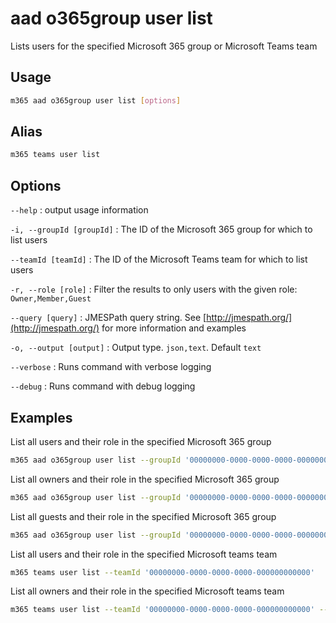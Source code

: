 # aad o365group user list

Lists users for the specified Microsoft 365 group or Microsoft Teams team

## Usage

```sh
m365 aad o365group user list [options]
```

## Alias

```sh
m365 teams user list
```

## Options

`--help`
: output usage information

`-i, --groupId [groupId]`
: The ID of the Microsoft 365 group for which to list users

`--teamId [teamId]`
: The ID of the Microsoft Teams team for which to list users

`-r, --role [role]`
: Filter the results to only users with the given role: `Owner,Member,Guest`

`--query [query]`
: JMESPath query string. See [http://jmespath.org/](http://jmespath.org/) for more information and examples

`-o, --output [output]`
: Output type. `json,text`. Default `text`

`--verbose`
: Runs command with verbose logging

`--debug`
: Runs command with debug logging

## Examples

List all users and their role in the specified Microsoft 365 group

```sh
m365 aad o365group user list --groupId '00000000-0000-0000-0000-000000000000'
```

List all owners and their role in the specified Microsoft 365 group

```sh
m365 aad o365group user list --groupId '00000000-0000-0000-0000-000000000000' --role Owner
```

 List all guests and their role in the specified Microsoft 365 group

```sh
m365 aad o365group user list --groupId '00000000-0000-0000-0000-000000000000' --role Guest
```

List all users and their role in the specified Microsoft teams team

```sh
m365 teams user list --teamId '00000000-0000-0000-0000-000000000000'
```

List all owners and their role in the specified Microsoft teams team

```sh
m365 teams user list --teamId '00000000-0000-0000-0000-000000000000' --role Owner
```